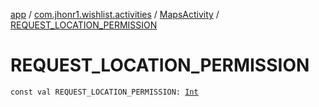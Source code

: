 [app](../../index.md) / [com.jhonr1.wishlist.activities](../index.md) / [MapsActivity](index.md) / [REQUEST_LOCATION_PERMISSION](./-r-e-q-u-e-s-t_-l-o-c-a-t-i-o-n_-p-e-r-m-i-s-s-i-o-n.md)

# REQUEST_LOCATION_PERMISSION

`const val REQUEST_LOCATION_PERMISSION: `[`Int`](https://kotlinlang.org/api/latest/jvm/stdlib/kotlin/-int/index.html)